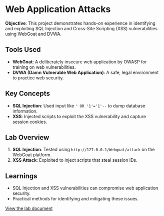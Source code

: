 # Web Application Attacks
**Objective**: This project demonstrates hands-on experience in identifying and exploiting SQL Injection and Cross-Site Scripting (XSS) vulnerabilities using WebGoat and DVWA.

## Tools Used
- **WebGoat**: A deliberately insecure web application by OWASP for training on web vulnerabilities.
- **DVWA (Damn Vulnerable Web Application)**: A safe, legal environment to practice web security.

## Key Concepts
- **SQL Injection**: Used input like `' OR '1'='1'--` to dump database information.
- **XSS**: Injected scripts to exploit the XSS vulnerability and capture session cookies.

## Lab Overview
1. **SQL Injection**: Tested using `http://127.0.0.1/Webgoat/attack` on the WebGoat platform.
2. **XSS Attack**: Exploited to inject scripts that steal session IDs.

## Learnings
- SQL Injection and XSS vulnerabilities can compromise web application security.
- Practical methods for identifying and mitigating these issues.

[View the lab document](https://docs.google.com/document/d/1GFuqBDgwLwGJpP6IBNqy3p7RAIaA3Aob/edit?usp=sharing&ouid=100141634897900090292&rtpof=true&sd=true)
